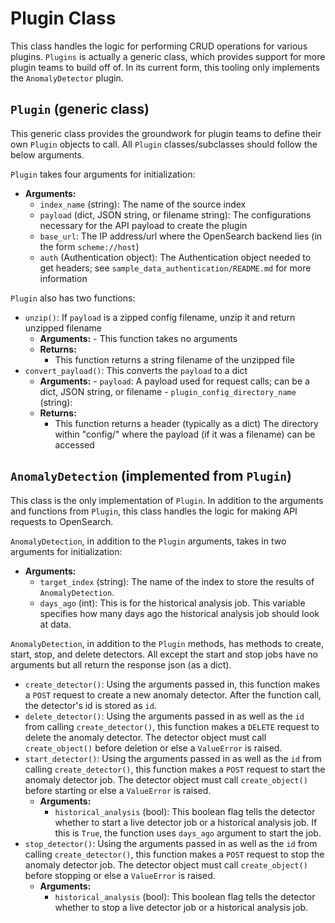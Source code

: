 # Plugin Class

This class handles the logic for performing CRUD operations for various plugins. `Plugins` is actually a generic class, which provides support for more plugin teams to build off of. In its current form, this tooling only implements the `AnomalyDetector` plugin.

## `Plugin` (generic class)

This generic class provides the groundwork for plugin teams to define their own `Plugin` objects to call. All `Plugin` classes/subclasses should follow the below arguments.

`Plugin` takes four arguments for initialization:
- **Arguments:**
    - `index_name` (string): The name of the source index
    - `payload` (dict, JSON string, or filename string): The configurations necessary for the API payload to create the plugin
    - `base_url`: The IP address/url where the OpenSearch backend lies (in the form `scheme://host`)
    - `auth` (Authentication object): The Authentication object needed to get headers; see `sample_data_authentication/README.md` for more information

`Plugin` also has two functions:
- `unzip()`: If `payload` is a zipped config filename, unzip it and return unzipped filename
    - **Arguments:**
            - This function takes no arguments
    - **Returns:**
        - This function returns a string filename of the unzipped file
- `convert_payload()`: This converts the `payload` to a dict
    - **Arguments:**
            - `payload`: A payload used for request calls; can be a dict, JSON string, or filename
            - `plugin_config_directory_name` (string):
    - **Returns:**
        - This function returns a header (typically as a dict) The directory within "config/" where the payload (if it was a filename) can be accessed

## `AnomalyDetection` (implemented from `Plugin`)

This class is the only implementation of `Plugin`. In addition to the arguments and functions from `Plugin`, this class handles the logic for making API requests to OpenSearch.

`AnomalyDetection`, in addition to the `Plugin` arguments, takes in two arguments for initialization:
- **Arguments:**
    - `target_index` (string): The name of the index to store the results of `AnomalyDetection`.
    - `days_ago` (int): This is for the historical analysis job. This variable specifies how many days ago the historical analysis job should look at data.

`AnomalyDetection`, in addition to the `Plugin` methods, has methods to create, start, stop, and delete detectors. All except the start and stop jobs have no arguments but all return the response json (as a dict).
- `create_detector()`: Using the arguments passed in, this function makes a `POST` request to create a new anomaly detector. After the function call, the detector's id is stored as `id`.
- `delete_detector()`: Using the arguments passed in as well as the `id` from calling `create_detector()`, this function makes a `DELETE` request to delete the anomaly detector. The detector object must call `create_object()` before deletion or else a `ValueError` is raised.
- `start_detector()`: Using the arguments passed in as well as the `id` from calling `create_detector()`, this function makes a `POST` request to start the anomaly detector job. The detector object must call `create_object()` before starting or else a `ValueError` is raised.
    - **Arguments:**
        - `historical_analysis` (bool): This boolean flag tells the detector whether to start a live detector job or a historical analysis job. If this is `True`, the function uses `days_ago` argument to start the job.
- `stop_detector()`: Using the arguments passed in as well as the `id` from calling `create_detector()`, this function makes a `POST` request to stop the anomaly detector job. The detector object must call `create_object()` before stopping or else a `ValueError` is raised.
    - **Arguments:**
        - `historical_analysis` (bool): This boolean flag tells the detector whether to stop a live detector job or a historical analysis job.